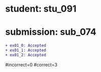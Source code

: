 # student: stu_091
# submission: sub_074

```diff
+ ex01_0: Accepted
+ ex01_1: Accepted
+ ex01_2: Accepted
```
#incorrect=0
#correct=3
